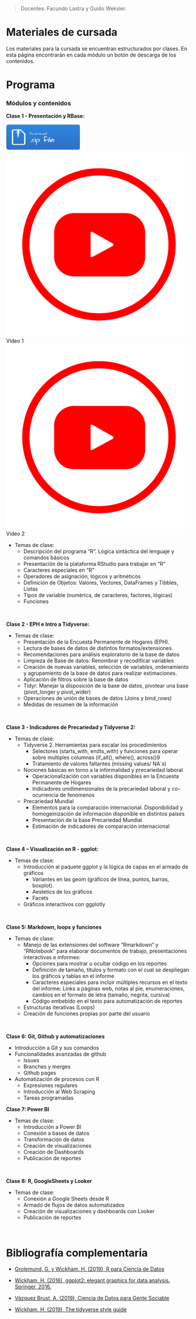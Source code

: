 > Docentes: Facundo Lastra y Guido Weksler.

# Materiales de cursada
Los materiales para la cursada se encuentran estructurados por clases. En esta página encontrarán en cada módulo un botón de descarga de los contenidos. 

# Programa

### Módulos y contenidos

__Clase 1 - Presentación y RBase:__

[![Download](img/Download.png)](Clase%201%20-%20Presentacion%20y%20R%20base/Clase1.zip)
[![Grabación Clase 1 - Parte I](img/YouTube.png)](https://youtu.be/nBEco0mhE2c) Video 1  
[![Grabación Clase 1 - Parte II](img/YouTube.png)](https://youtu.be/328iDHikltk) Video 2

+ Temas de clase: 
  +	Descripción del programa “R”. Lógica sintáctica del lenguaje y comandos básicos 
  +	Presentación de la plataforma RStudio para trabajar en “R”
  +	Caracteres especiales en “R”
  +	Operadores de asignación, lógicos y aritméticos
  +	Definición de Objetos: Valores, Vectores, DataFrames y Tibbles, Listas
  +	Tipos de variable (numérica, de caracteres, factores, lógicas)
  +	Funciones

<br>

__Clase 2 - EPH e Intro a Tidyverse:__
  
 
+ Temas de clase:
  +	Presentación de la Encuesta Permanente de Hogares (EPH).
  +	Lectura de bases de datos de distintos formatos/extensiones.
  +	Recomendaciones para análisis exploratorio de la base de datos 
  +	Limpieza de Base de datos: Renombrar y recodificar variables
  +	Creación de nuevas variables, selección de variables, ordenamiento y agrupamiento de la base de datos para realizar estimaciones.
  +	Aplicación de filtros sobre la base de datos
  +	Tidyr: Manejar la disposición de la base de datos, pivotear una base (pivot_longer y pivot_wider)
  +	Operaciones de unión de bases de datos (Joins y bind_rows) 
  +	Medidas de resumen de la información

  
<br>

__Clase 3 - Indicadores de Precariedad y Tidyverse 2:__
  
 
+ Temas de clase:
  + Tidyverse 2. Herramientas para escalar los procedimientos
    +  Selectores (starts_with, endts_with) y funciones para operar sobre multiples columnas (if_all(), where(), across()9
    +  Tratamiento de valores faltantes (missing values/ NA´s)
  +	Nociones básicas en torno a la informalidad y precariedad laboral
    + Operacionalización con variables disponibles en la Encuesta Permanente de Hogares
    + Indicadores unidimensionales de la precariedad laboral y co-ocurrencia de fenómenos	  
  +	Precariedad Mundial
    + Elementos para la comparación internacional. Disponibilidad y homogeinización de información disponible en distintos países
    + Presentación de la base Precariedad Mundial
    + Estimación de indicadores de comparación internacional


<br>

__Clase 4 – Visualización en R - ggplot:__

+ Temas de clase:
  + Introducción al paquete ggplot y la lógica de capas en el armado de gráficos 
    + Variantes en las geom (gráficos de línea, puntos, barras, boxplot).
    + Aestetics de los gráficos 
    + Facets
  + Gráficos interactivos con ggplotly 
<br>


__Clase 5: Markdown, loops y funciones__



+ Temas de clase:
  + Manejo de las extensiones del software “Rmarkdown” y “RNotebook” para elaborar documentos de trabajo, presentaciones interactivas e informes:
    + Opciones para mostrar u ocultar código en los reportes
    + Definición de tamaño, títulos y formato con el cual se despliegan los gráficos y tablas en el informe
    + Caracteres especiales para incluir múltiples recursos en el texto del informe: Links a páginas web, notas al pie, enumeraciones, cambios en el formato de letra (tamaño, negrita, cursiva)
    + Código embebido en el texto para automatización de reportes
  + Estructuras iterativas (Loops)
  + Creación de funciones propias por parte del usuario


<br>

__Clase 6: Git, Github y automatizaciones__

+ Introducción a Git y sus comandos
+ Funcionalidades avanzadas de github
  + Issues
  + Branches y merges
  + Github pages
+ Automatización de procesos con R
  + Expresiones regulares
  + Introducción al Web Scraping
  + Tareas programadas

__Clase 7: Power BI__

+ Temas de clase:
  + Introducción a Power BI
  + Conexión a bases de datos
  + Transformación de datos
  + Creación de visualizaciones
  + Creación de Dashboards
  + Publicación de reportes
  
<br>

__Clase 8: R, GoogleSheets y Looker__

+ Temas de clase:
  + Conexión a Google Sheets desde R
  + Armado de flujos de datos automatizados
  + Creación de visualizaciones y dashboards con Looker
  + Publicación de reportes

<br>

# Bibliografía complementaria

- [Grolemund, G. y Wickham, H. (2019), R para Ciencia de Datos](https://es.r4ds.hadley.nz)

- [Wickham, H. (2016), ggplot2: elegant graphics for data analysis. Springer, 2016. ](https://ggplot2-book.org/)

- [Vázquez Brust, A. (2019), Ciencia de Datos para Gente Sociable](https://bitsandbricks.github.io/ciencia_de_datos_gente_sociable/)

- [Wickham, H. (2019), The tidyverse style guide](https://style.tidyverse.org/)
